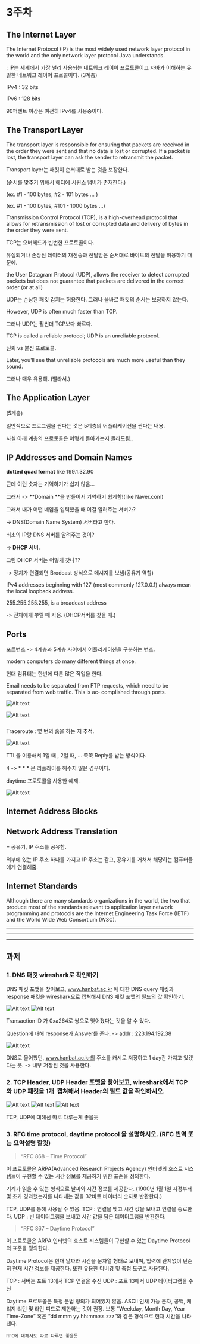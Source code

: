 # 3주차



## The Internet Layer

The Internet Protocol (IP) is the most widely used network layer protocol in the world and the only network layer protocol Java understands.

: IP는 세계에서 가장 널리 사용되는 네트워크 레이어 프로토콜이고 자바가 이해하는 유일한 네트워크 레이어 프로콜이다. (3계층)



IPv4 : 32 bits

IPv6 : 128 bits



90퍼센트 이상은 여전히 IPv4를 사용중이다.



## The Transport Layer

The transport layer is responsible for ensuring that packets are received in the order they were sent and that no data is lost or corrupted. If a packet is lost, the transport layer can ask the sender to retransmit the packet.



Transport layer는 패킷이 순서대로 받는 것을 보장한다. 

(순서를 맞추기 위해서 헤더에 시퀀스 넘버가 존재한다.)

(ex. #1 - 100 bytes, #2 - 101 bytes ... )

(ex. #1 - 100 bytes, #101 - 1000 bytes ...)



Transmission Control Protocol (TCP), is a high-overhead protocol that allows for retransmission of lost or corrupted data and delivery of bytes in the order they were sent.

TCP는 오버헤드가 빈번한 프로토콜이다. 

유실되거나 손상된 데이터의 재전송과 전달받은 순서대로 바이트의 전달을 허용하기 때문에.

the User Datagram Protocol (UDP), allows the receiver to detect corrupted packets but does not guarantee that packets are delivered in the correct order (or at all)

UDP는 손상된 패킷 감지는 허용한다. 그러나 올바르 패킷의 순서는 보장하지 않는다.

 However, UDP is often much faster than TCP.  

그러나 UDP는 훨씬더 TCP보다 빠르다. 

TCP is called a reliable protocol; UDP is an unreliable protocol.

신뢰 vs 불신 프로토콜.

Later, you’ll see that unreliable protocols are much more useful than they sound.

그러나 매우 유용해. (빨라서.)



## The Application Layer

(5계층)



일반적으로 프로그램을 짠다는 것은 5계층의 어플리케이션을 짠다는 내용.

사실 아래 계층의 프로토콜은 어떻게 돌아가는지 몰라도됨..



## IP Addresses and Domain Names

**dotted quad format** like 199.1.32.90

근데 이런 숫자는 기억하기가 쉽지 않음...

그래서 -> **Domain **을 만들어서 기억하기 쉽게함!(like Naver.com)



그래서 내가 어떤 네임을 입력했을 때 이걸 알려주는 서버가?

-> DNS(Domain Name System) 서버라고 한다.



최초의 IP랑 DNS 서버를 알려주는 것이?

-> **DHCP 서버.**



그럼 DHCP 서버는 어떻게 찾나??

-> 장치가 연결되면 Brodcast 방식으로 메시지를 보냄(공유기 역할)



IPv4 addresses beginning with 127 (most commonly 127.0.0.1) always mean the local loopback address.



255.255.255.255, is a broadcast address

-> 전체에게 뿌릴 때 사용. (DHCP서버를 찾을 때.)



## Ports

포트번호 -> 4계층과 5계층 사이에서 어플리케이션을 구분하는 번호.



modern computers do many different things at once. 

현대 컴퓨터는 한번에 다른 많은 작업을 한다.

Email needs to be separated from FTP requests, which need to be separated from web traffic. This is ac‐ complished through ports.

![Alt text](image-7.png)

![Alt text](image-8.png)

##### 

Traceroute : 몇 번의 홉을 하는 지 추적.

![Alt text](image-6.png)

TTL을 이용해서 1일 때 , 2일 때, ... 쭉쭉 Reply를 받는 방식이다.

4 -> * * * 은 리플라이를 해주지 않은 경우이다.  



daytime 프로토콜을 사용한 예제. 

![Alt text](image-5.png)



## Internet Address Blocks

## Network Address Translation

= 공유기, IP 주소를 공유함.


 
외부에 있는 IP 주소 하나를 가지고 IP 주소는 같고, 공유기를 거쳐서 해당하는 컴퓨터들에게 연결해줌.



## Internet Standards

Although there are many standards organizations in the world, the two that produce most of the standards relevant to application layer network programming and protocols are the Internet Engineering Task Force (IETF) and the World Wide Web Consortium (W3C).

--------------
--------------
--------------


## 과제

### 1. DNS 패킷 wireshark로 확인하기
DNS 패킷 포맷을 찾아보고, www.hanbat.ac.kr 에 대한 DNS query 패킷과 response 패킷을 wireshark으로 캡쳐해서 DNS 패킷 포맷의 필드의 값 확인하기.

![Alt text](image-9.png)
![Alt text](image-10.png)

Transaction ID 가 0xa264로 쌍으로 맺어졌다는 것을 알 수 있다.

Question에 대해 response가 Answer를 준다. -> addr : 223.194.192.38

![Alt text](image-11.png)

DNS로 물어봤던, www.hanbat.ac.kr의 주소를
캐시로 저장하고 1 day간 가지고 있겠다는 뜻.
-> 내부 저장된 것을 사용한다.

### 2. TCP Header, UDP Header 포맷을 찾아보고, wireshark에서 TCP 와 UDP 패킷을 1개  캡쳐해서 Header의 필드 값을 확인하시오.

![Alt text](image-12.png) 
![Alt text](image-13.png)
![Alt text](image-14.png)

TCP, UDP에 대해선 따로 다루는게 좋을듯

### 3. RFC time protocol, daytime protocol 을 설명하시오. (RFC 번역 또는 요약설명 할것)

>“RFC 868 – Time Protocol”

이 프로토콜은 ARPA(Advanced Research Projects Agency) 인터넷의 호스트 시스템들이 구현할 수 있는 시간 정보를 제공하기 위한 표준을 정의한다. 

기계가 읽을 수 있는 형식으로 날짜와 시간 정보를 제공한다. (1900년 1월 1일 자정부터 몇 초가 경과했는지를 나타내는 값을 32비트 바이너리 숫자로 반환한다.)

TCP, UDP를 통해 사용될 수 있음. 
     TCP : 연결을 맺고 시간 값을 보내고 연결을 종료한다.
     UDP : 빈 데이터그램을 보내고 시간 값을 담은 데이터그램을 반환한다.

> “RFC 867 – Daytime Protocol”

이 프로토콜은 ARPA 인터넷의 호스트 시스템들이 구현할 수 있는 Daytime Protocol의 표준을 정의한다.

Daytime Protocol은 현재 날짜와 시간을 문자열 형태로 보내며, 입력에 관계없이 단순히 현재 시간 정보를 제공한다. 또한 유용한 디버깅 및 측정 도구로 사용된다. 

TCP : 서버는 포트 13에서 TCP 연결을 수신
UDP : 포트 13에서 UDP 데이터그램을 수신

Daytime 프로토콜은 특정 문법 정의가 되어있지 않음. ASCII 인새 가능 문자, 공백, 캐리지 리턴 및 라인 피드로 제한하는 것이 권장. 보통 “Weekday, Month Day, Year Time-Zone” 혹은 ”dd mmm yy hh:mm:ss zzz”와 같은 형식으로 현재 시간을 나타낸다.

~~~ 
RFC에 대해서도 따로 다루면 좋을듯
~~~
